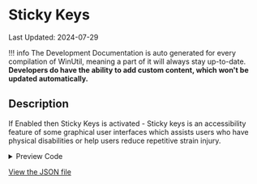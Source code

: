 ﻿# Sticky Keys

Last Updated: 2024-07-29


!!! info
     The Development Documentation is auto generated for every compilation of WinUtil, meaning a part of it will always stay up-to-date. **Developers do have the ability to add custom content, which won't be updated automatically.**


## Description

If Enabled then Sticky Keys is activated - Sticky keys is an accessibility feature of some graphical user interfaces which assists users who have physical disabilities or help users reduce repetitive strain injury.

<!-- BEGIN CUSTOM CONTENT -->

<!-- END CUSTOM CONTENT -->

<details>
<summary>Preview Code</summary>

```json
{
    "Content":  "Sticky Keys",
    "Description":  "If Enabled then Sticky Keys is activated - Sticky keys is an accessibility feature of some graphical user interfaces which assists users who have physical disabilities or help users reduce repetitive strain injury.",
    "category":  "Customize Preferences",
    "panel":  "2",
    "Order":  "a108_",
    "Type":  "Toggle"
}
```
</details>

<!-- BEGIN SECOND CUSTOM CONTENT -->

<!-- END SECOND CUSTOM CONTENT -->

[View the JSON file](https://github.com/ChrisTitusTech/winutil/tree/main/config/tweaks.json)

